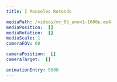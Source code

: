 ```yaml
---
title: I Mausoleo Rotondo

mediaPath: /videos/mr_05_anon1-1080p.mp4
mediaPosition:  []
mediaRotation:  []
mediaScale: 1
cameraFOV: 60

cameraPosition:  []
cameraTarget:  []

animationEntry: 5000
---
```

